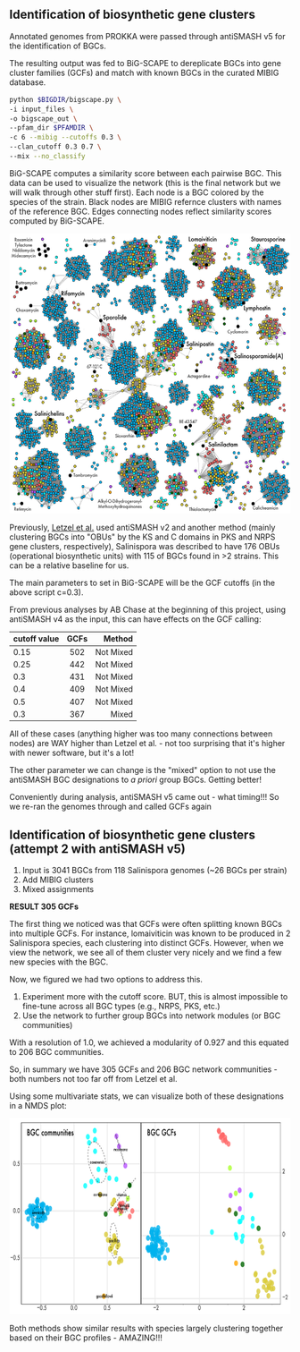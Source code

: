 ## Identification of biosynthetic gene clusters

Annotated genomes from PROKKA were passed through antiSMASH v5 for the identification of BGCs. 

The resulting output was fed to BiG-SCAPE to dereplicate BGCs into gene cluster families (GCFs) and match with known BGCs in the curated MIBIG database.

```bash
python $BIGDIR/bigscape.py \
-i input_files \
-o bigscape_out \
--pfam_dir $PFAMDIR \
-c 6 --mibig --cutoffs 0.3 \
--clan_cutoff 0.3 0.7 \
--mix --no_classify
```

BiG-SCAPE computes a similarity score between each pairwise BGC. This data can be used to visualize the network (this is the final network but we will walk through other stuff first). Each node is a BGC colored by the species of the strain. Black nodes are MIBIG refernce clusters with names of the reference BGC. Edges connecting nodes reflect similarity scores computed by BiG-SCAPE.

<p align="center">
  <img width="560" height="500" src="../images/bgcnetwork-01.png">
</p>

Previously, [Letzel et al.](https://doi.org/10.1111/1462-2920.13867) used antiSMASH v2 and another method (mainly clustering BGCs into "OBUs" by the KS and C domains in PKS and NRPS gene clusters, respectively), Salinispora was described to have 176 OBUs (operational biosynthetic units) with 115 of BGCs found in >2 strains. This can be a relative baseline for us.

The main parameters to set in BiG-SCAPE will be the GCF cutoffs (in the above script c=0.3).

From previous analyses by AB Chase at the beginning of this project, using antiSMASH v4 as the input, this can have effects on the GCF calling:

| cutoff value    | GCFs      | Method |
| --------------- |:---------:| -----:|
| 0.15 | 502 | Not Mixed |
| 0.25 | 442 | Not Mixed |
| 0.3  | 431 | Not Mixed |
| 0.4 | 409  | Not Mixed |
| 0.5 | 407  | Not Mixed |
| 0.3 | 367  |  Mixed |

All of these cases (anything higher was too many connections between nodes) are WAY higher than Letzel et al. - not too surprising that it's higher with newer software, but it's a lot!

The other parameter we can change is the "mixed" option to not use the antiSMASH BGC designations to *a priori* group BGCs. Getting better!

Conveniently during analysis, antiSMASH v5 came out - what timing!!! So we re-ran the genomes through and called GCFs again

## Identification of biosynthetic gene clusters (attempt 2 with antiSMASH v5)

1. Input is 3041 BGCs from 118 Salinispora genomes (~26 BGCs per strain)
2. Add MIBIG clusters
3. Mixed assignments

**RESULT 305 GCFs**

The first thing we noticed was that GCFs were often splitting known BGCs into multiple GCFs. For instance, lomaiviticin was known to be produced in 2 Salinispora species, each clustering into distinct GCFs. However, when we view the network, we see all of them cluster very nicely and we find a few new species with the BGC. 

Now, we figured we had two options to address this.
1. Experiment more with the cutoff score. BUT, this is almost impossible to fine-tune across all BGC types (e.g., NRPS, PKS, etc.)
2. Use the network to further group BGCs into network modules (or BGC communities)

With a resolution of 1.0, we achieved a modularity of 0.927 and this equated to 206 BGC communities.

So, in summary we have 305 GCFs and 206 BGC network communities - both numbers not too far off from Letzel et al.

Using some multivariate stats, we can visualize both of these designations in a NMDS plot:

<p align="center">
  <img width="560" height="350" src="../images/mds-BGCs-01.png">
</p>

Both methods show similar results with species largely clustering together based on their BGC profiles - AMAZING!!!
